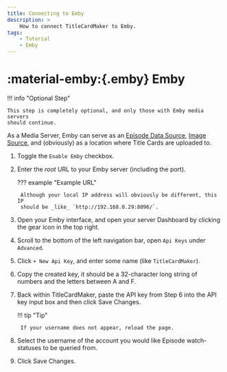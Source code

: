 ```yaml
---
title: Connecting to Emby
description: >
    How to connect TitleCardMaker to Emby.
tags:
    - Tutorial
    - Emby
---
```


# :material-emby:{.emby} Emby

!!! info "Optional Step"

    This step is completely optional, and only those with Emby media servers
    should continue.

As a Media Server, Emby can serve as an
[Episode Data Source](../../user_guide/settings.md#episode-data-source),
[Image Source](../../user_guide/settings.md#image-source-priority), and
(obviously) as a location where Title Cards are uploaded to.

1. Toggle the `Enable Emby` checkbox.

2. Enter the _root_ URL to your Emby server (including the port).

    ??? example "Example URL"

        Although your local IP address will obviously be different, this IP
        should be _like_ `http://192.168.0.29:8096/`.

3. Open your Emby interface, and open your server Dashboard by clicking the gear
icon in the top right.

4. Scroll to the bottom of the left navigation bar, open `Api Keys` under
`Advanced`.

5. Click `+ New Api Key`, and enter some name (like `TitleCardMaker`).

6. Copy the created key, it should be a 32-character long string of numbers and
the letters between A and F.

7. Back within TitleCardMaker, paste the API key from Step 6 into the API key
input box and then click <span class="example md-button">Save Changes</span>.

    !!! tip "Tip"

        If your username does not appear, reload the page.

8. Select the username of the account you would like Episode watch-statuses to
be queried from.

9. Click <span class="example md-button">Save Changes</span>.
